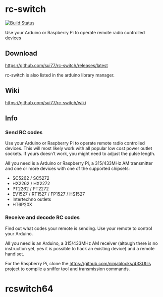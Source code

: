 # rc-switch
[![Build Status](https://travis-ci.org/sui77/rc-switch.svg?branch=master)](https://travis-ci.org/sui77/rc-switch)

Use your Arduino or Raspberry Pi to operate remote radio controlled devices

## Download
https://github.com/sui77/rc-switch/releases/latest

rc-switch is also listed in the arduino library manager.

## Wiki
https://github.com/sui77/rc-switch/wiki

## Info
### Send RC codes

Use your Arduino or Raspberry Pi to operate remote radio controlled devices.
This will most likely work with all popular low cost power outlet sockets. If
yours doesn't work, you might need to adjust the pulse length.

All you need is a Arduino or Raspberry Pi, a 315/433MHz AM transmitter and one
or more devices with one of the supported chipsets:

 - SC5262 / SC5272
 - HX2262 / HX2272
 - PT2262 / PT2272
 - EV1527 / RT1527 / FP1527 / HS1527 
 - Intertechno outlets
 - HT6P20X

### Receive and decode RC codes

Find out what codes your remote is sending. Use your remote to control your
Arduino.

All you need is an Arduino, a 315/433MHz AM receiver (altough there is no
instruction yet, yes it is possible to hack an existing device) and a remote
hand set.

For the Raspberry Pi, clone the https://github.com/ninjablocks/433Utils project to
compile a sniffer tool and transmission commands.
# rcswitch64
